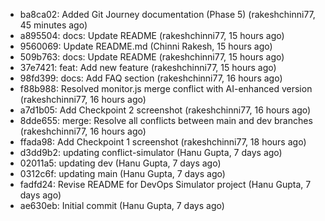 - ba8ca02: Added Git Journey documentation (Phase 5) (rakeshchinni77, 45 minutes ago)
- a895504: docs: Update README (rakeshchinni77, 15 hours ago)
- 9560069: Update README.md (Chinni Rakesh, 15 hours ago)
- 509b763: docs: Update README (rakeshchinni77, 15 hours ago)
- 37e7421: feat: Add new feature (rakeshchinni77, 15 hours ago)
- 98fd399: docs: Add FAQ section (rakeshchinni77, 16 hours ago)
- f88b988: Resolved monitor.js merge conflict with AI-enhanced version (rakeshchinni77, 16 hours ago)
- a7d1b05: Add Checkpoint 2 screenshot (rakeshchinni77, 16 hours ago)
- 8dde655: merge: Resolve all conflicts between main and dev branches (rakeshchinni77, 16 hours ago)
- ffada98: Add Checkpoint 1 screenshot (rakeshchinni77, 18 hours ago)
- d3dd9b2: updating conflict-simulator (Hanu Gupta, 7 days ago)
- 02011a5: updating dev (Hanu Gupta, 7 days ago)
- 0312c6f: updating main (Hanu Gupta, 7 days ago)
- fadfd24: Revise README for DevOps Simulator project (Hanu Gupta, 7 days ago)
- ae630eb: Initial commit (Hanu Gupta, 7 days ago)